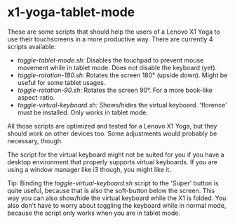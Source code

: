 # x1-yoga-tablet-mode

These are some scripts that should help the users of a Lenovo X1 Yoga to use their touchscreens in a more productive way. There are currently 4 scripts available:

 * _toggle-tablet-mode.sh:_
    Disables the touchpad to prevent mouse movement while in tablet mode. Does not disable the keyboard (yet).
 * _toggle-rotation-180.sh:_
    Rotates the screen 180° (upside down). Might be useful for some tablet usages.
 * _toggle-rotation-90.sh:_
    Rotates the screen 90°. For a more book-like aspect-ratio.
 * _toggle-virtual-keyboard.sh:_
    Shows/hides the virtual keyboard. 'florence' must be installed. Only works in tablet mode.

All those scripts are optimized and tested for a Lenovo X1 Yoga, but they should work on other devices too. Some adjustments would probably be necessary, though.

The script for the virtual keyboard might not be suited for you if you have a desktop environment that properly supports virtual keyboards. If you are using a window manager like i3 though, you might like it.

Tip: Binding the _toggle-virtual-keyboard.sh_ script to the 'Super' button is quite useful, because that is also the soft-button below the screen. This way you can also show/hide the virtual keyboard while the X1 is folded. You also don't have to worry about toggling the keyboard while in normal mode, because the script only works when you are in tablet mode.
